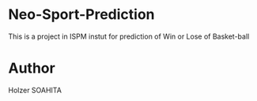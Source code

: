 # Neo-Sport-Prediction
This is a project in ISPM instut for prediction of Win or Lose of Basket-ball

# Author  
Holzer SOAHITA

